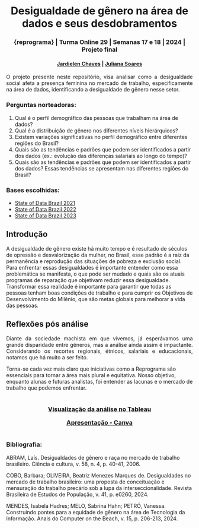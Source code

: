 <h1 align="center">
  Desigualdade de gênero na área de dados e seus desdobramentos
</h1>

<h3 align="center">{reprograma} | Turma Online 29 | Semanas 17 e 18 | 2024 | Projeto final</h3>

<h4 align="center">
  
  [Jardielen Chaves](https://www.linkedin.com/in/jardielen-chaves/) | [Juliana Soares](https://www.linkedin.com/in/julianasilvasoares/)
  
</h4>

<p align="justify">
  O projeto presente neste repositório, visa analisar como a desigualdade social afeta a presença feminina no mercado de trabalho, especificamente na área de dados, identificando a desigualdade de gênero nesse setor.
</p>

<h3>Perguntas norteadoras:</h3>

<p align="justify">
  
 1. Qual é o perfil demográfico das pessoas que trabalham na área de dados?
 2. Qual é a distribuição de gênero nos diferentes níveis hierárquicos?
 3. Existem variações significativas no perfil demográfico entre diferentes regiões do Brasil?
 4. Quais são as tendências e padrões que podem ser identificados a partir dos dados (ex.: evolução das diferenças salariais ao longo do tempo)?
 5. Quais são as tendências e padrões que podem ser identificados a partir dos dados? Essas tendências se apresentam nas diferentes regiões do Brasil?
</p>

<h3>Bases escolhidas:</h3>

- [State of Data Brazil 2021](https://www.kaggle.com/datasets/datahackers/state-of-data-2021)
- [State of Data Brazil 2022](https://www.kaggle.com/datasets/datahackers/state-of-data-2022)
- [State of Data Brazil 2023](https://www.kaggle.com/datasets/datahackers/state-of-data-brazil-2023)

<h2>Introdução</h2>

<p align="justify">

  A desigualdade de gênero existe há muito tempo e é resultado de séculos de opressão e desvalorização da mulher, no Brasil, esse padrão é a raiz da permanência e reprodução das situações de pobreza e exclusão social. Para enfrentar essas desigualdades é importante entender como essa problemática se manifesta, o que pode ser mudado e quais são os atuais programas de reparação que objetivam reduzir essa desigualdade. Transformar essa realidade é importante para garantir que todas as pessoas tenham boas condições de trabalho e para cumprir os Objetivos de Desenvolvimento do Milênio, que são metas globais para melhorar a vida das pessoas.
</p>

<h2>Reflexões pós análise</h2>

<p align="justify">
  Diante da sociedade machista em que vivemos, já esperávamos uma grande disparidade entre gêneros, mas a análise ainda assim é impactante. Considerando os recortes regionais, étnicos, salariais e educacionais, notamos que há muito a ser feito.
</p>

<p align="justify">
  
  Torna-se cada vez mais claro que iniciativas como a Reprograma são essenciais para tornar a área mais plural e equitativa. Nosso objetivo, enquanto alunas e futuras analistas, foi entender as lacunas e o mercado de trabalho que podemos enfrentar.
</p>

# 

<h3 align="center">
  
  <a href = "https://public.tableau.com/views/REPROGRAMA11/Mapa-Filtros?:language=pt-BR&:sid=&:redirect=auth&:display_count=n&:origin=viz_share_link">Visualização da análise no Tableau</a>

  <a href = "https://www.canva.com/design/DAGMv44OZkc/plK_Aoc2ZhO0uq627CzFrA/edit?utm_content=DAGMv44OZkc&utm_campaign=designshare&utm_medium=link2&utm_source=sharebutton">Apresentação - Canva</a>


</h3>

#


<h3>Bibliografia:</h3>

<p align="justify">

  ABRAM, Laís. Desigualdades de gênero e raça no mercado de trabalho brasileiro. Ciência e cultura, v. 58, n. 4, p. 40-41, 2006.
  
  COBO, Barbara; OLIVEIRA, Beatriz Menezes Marques de. Desigualdades no mercado de trabalho brasileiro: uma proposta de conceituação e mensuração do trabalho precário sob a lupa da interseccionalidade. Revista Brasileira de Estudos de População, v. 41, p. e0260, 2024.
  
  MENDES, Isabela Hadres; MELO, Sabrina Hahn; PETRÓ, Vanessa. Construindo pontes para a equidade de gênero na área de Tecnologia da Informação. Anais do Computer on the Beach, v. 15, p. 206-213, 2024.

</p>
  